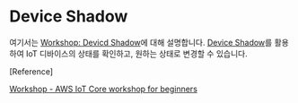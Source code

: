 # Device Shadow

여기서는 [Workshop: Devicd Shadow](https://catalog.us-east-1.prod.workshops.aws/workshops/f87a7c7a-0af8-416a-80ee-7c25c5789307/ko-KR/4/1)에 대해 설명합니다. [Device Shadow](https://github.com/kyopark2014/IoT-Core-Contents/blob/main/device-shadow.md)를 활용하여 IoT 디바이스의 상태를 확인하고, 원하는 상태로 변경할 수 있습니다. 

[Reference]

[Workshop - AWS IoT Core workshop for beginners](https://catalog.us-east-1.prod.workshops.aws/workshops/f87a7c7a-0af8-416a-80ee-7c25c5789307/ko-KR)
 
